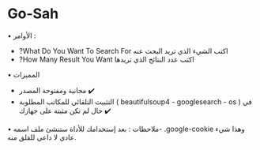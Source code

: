 # Go-Sah

• الأوامر :
- ?What Do You Want To Search For
اكتب الشيء الذي تريد البحث عنه
- ?How Many Result You Want
اكتب عدد النتائج الذي تريدها

• المميزات
- مجانية ومفتوحة المصدر ✔️
- التثبيت التلقائي للمكاتب المطلوبة ( beautifulsoup4 - googlesearch - os ) في حال لم تكن مثبتة على جهازك ✔️

• ملاحظات :
بعد إستخدامك للأداة ستنشئ ملف اسمه-  .google-cookie وهذا شيء عادي لا داعي للقلق منه.

